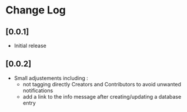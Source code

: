 # Change Log

## [0.0.1]

- Initial release

## [0.0.2]

- Small adjustements including :
    - not tagging directly Creators and Contributors to avoid unwanted notifications
    - add a link to the info message after creating/updating a database entry
    